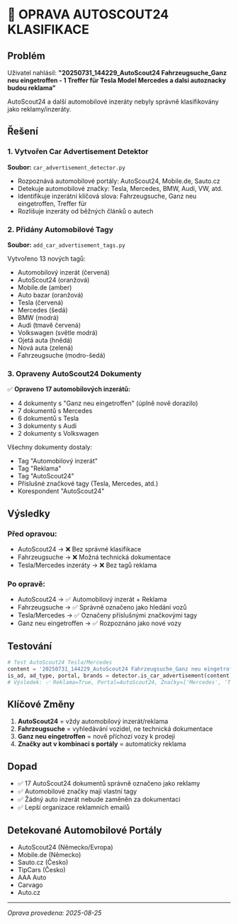 # 🔧 OPRAVA AUTOSCOUT24 KLASIFIKACE

## Problém
Uživatel nahlásil: **"20250731_144229_AutoScout24 Fahrzeugsuche_Ganz neu eingetroffen - 1 Treffer für Tesla Model Mercedes a dalsi autoznacky budou reklama"**

AutoScout24 a další automobilové inzeráty nebyly správně klasifikovány jako reklamy/inzeráty.

## Řešení

### 1. Vytvořen Car Advertisement Detektor
**Soubor:** `car_advertisement_detector.py`

- Rozpoznává automobilové portály: AutoScout24, Mobile.de, Sauto.cz
- Detekuje automobilové značky: Tesla, Mercedes, BMW, Audi, VW, atd.
- Identifikuje inzerátní klíčová slova: Fahrzeugsuche, Ganz neu eingetroffen, Treffer für
- Rozlišuje inzeráty od běžných článků o autech

### 2. Přidány Automobilové Tagy
**Soubor:** `add_car_advertisement_tags.py`

Vytvořeno 13 nových tagů:
- Automobilový inzerát (červená)
- AutoScout24 (oranžová)
- Mobile.de (amber)
- Auto bazar (oranžová)
- Tesla (červená)
- Mercedes (šedá)
- BMW (modrá)
- Audi (tmavě červená)
- Volkswagen (světle modrá)
- Ojetá auta (hnědá)
- Nová auta (zelená)
- Fahrzeugsuche (modro-šedá)

### 3. Opraveny AutoScout24 Dokumenty

✅ **Opraveno 17 automobilových inzerátů:**
- 4 dokumenty s "Ganz neu eingetroffen" (úplně nově dorazilo)
- 7 dokumentů s Mercedes
- 6 dokumentů s Tesla
- 3 dokumenty s Audi
- 2 dokumenty s Volkswagen

Všechny dokumenty dostaly:
- Tag "Automobilový inzerát"
- Tag "Reklama"
- Tag "AutoScout24"
- Příslušné značkové tagy (Tesla, Mercedes, atd.)
- Korespondent "AutoScout24"

## Výsledky

### Před opravou:
- AutoScout24 → ❌ Bez správné klasifikace
- Fahrzeugsuche → ❌ Možná technická dokumentace
- Tesla/Mercedes inzeráty → ❌ Bez tagů reklama

### Po opravě:
- AutoScout24 → ✅ Automobilový inzerát + Reklama
- Fahrzeugsuche → ✅ Správně označeno jako hledání vozů
- Tesla/Mercedes → ✅ Označeny příslušnými značkovými tagy
- Ganz neu eingetroffen → ✅ Rozpoznáno jako nové vozy

## Testování

```python
# Test AutoScout24 Tesla/Mercedes
content = '20250731_144229_AutoScout24 Fahrzeugsuche_Ganz neu eingetroffen - 1 Treffer für Tesla Model Mercedes'
is_ad, ad_type, portal, brands = detector.is_car_advertisement(content)
# Výsledek: ✅ Reklama=True, Portal=AutoScout24, Značky=['Mercedes', 'Tesla']
```

## Klíčové Změny

1. **AutoScout24** = vždy automobilový inzerát/reklama
2. **Fahrzeugsuche** = vyhledávání vozidel, ne technická dokumentace
3. **Ganz neu eingetroffen** = nově příchozí vozy k prodeji
4. **Značky aut v kombinaci s portály** = automaticky reklama

## Dopad

- ✅ 17 AutoScout24 dokumentů správně označeno jako reklamy
- ✅ Automobilové značky mají vlastní tagy
- ✅ Žádný auto inzerát nebude zaměněn za dokumentaci
- ✅ Lepší organizace reklamních emailů

## Detekované Automobilové Portály

- AutoScout24 (Německo/Evropa)
- Mobile.de (Německo)
- Sauto.cz (Česko)
- TipCars (Česko)
- AAA Auto
- Carvago
- Auto.cz

---
*Oprava provedena: 2025-08-25*